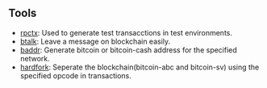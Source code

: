 ## Tools

- [rpctx](/rpctx): Used to generate test transacctions in test environments.
- [btalk](/btalk): Leave a message on blockchain easily.
- [baddr](/baddr): Generate bitcoin or bitcoin-cash address for the specified network.
- [hardfork](/hardfork): Seperate the blockchain(bitcoin-abc and bitcoin-sv) using the specified opcode in transactions.



